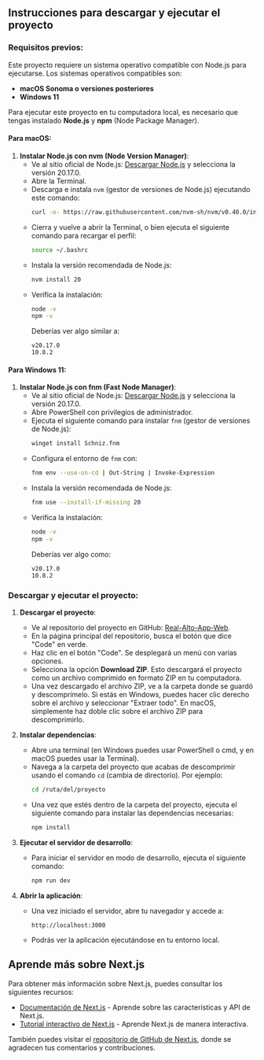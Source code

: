 ## Instrucciones para descargar y ejecutar el proyecto

### Requisitos previos:

Este proyecto requiere un sistema operativo compatible con Node.js para ejecutarse. Los sistemas operativos compatibles son:
- **macOS Sonoma o versiones posteriores**
- **Windows 11**

Para ejecutar este proyecto en tu computadora local, es necesario que tengas instalado **Node.js** y **npm** (Node Package Manager).

#### Para macOS:

1. **Instalar Node.js con nvm (Node Version Manager)**:
    - Ve al sitio oficial de Node.js: [Descargar Node.js](https://nodejs.org/en/download/package-manager) y selecciona la versión 20.17.0.
   - Abre la Terminal.
   - Descarga e instala `nvm` (gestor de versiones de Node.js) ejecutando este comando:
     ```bash
     curl -o- https://raw.githubusercontent.com/nvm-sh/nvm/v0.40.0/install.sh | bash
     ```
   - Cierra y vuelve a abrir la Terminal, o bien ejecuta el siguiente comando para recargar el perfil:
     ```bash
     source ~/.bashrc
     ```
   - Instala la versión recomendada de Node.js:
     ```bash
     nvm install 20
     ```
   - Verifica la instalación:
     ```bash
     node -v
     npm -v
     ```
     Deberías ver algo similar a:
     ```
     v20.17.0
     10.8.2
     ```

#### Para Windows 11:

1. **Instalar Node.js con fnm (Fast Node Manager)**:
    - Ve al sitio oficial de Node.js: [Descargar Node.js](https://nodejs.org/en/download/package-manager) y selecciona la versión 20.17.0.
   - Abre PowerShell con privilegios de administrador.
   - Ejecuta el siguiente comando para instalar `fnm` (gestor de versiones de Node.js):
     ```bash
     winget install Schniz.fnm
     ```
   - Configura el entorno de `fnm` con:
     ```bash
     fnm env --use-on-cd | Out-String | Invoke-Expression
     ```
   - Instala la versión recomendada de Node.js:
     ```bash
     fnm use --install-if-missing 20
     ```
   - Verifica la instalación:
     ```bash
     node -v
     npm -v
     ```
     Deberías ver algo como:
     ```
     v20.17.0
     10.8.2
     ```


### Descargar y ejecutar el proyecto:

1. **Descargar el proyecto**:
   - Ve al repositorio del proyecto en GitHub: [Real-Alto-App-Web](https://github.com/damm2001/Real-Alto-App-Web).
   - En la página principal del repositorio, busca el botón que dice "Code" en verde.
   - Haz clic en el botón "Code". Se desplegará un menú con varias opciones.
   - Selecciona la opción **Download ZIP**. Esto descargará el proyecto como un archivo comprimido en formato ZIP en tu computadora.
   - Una vez descargado el archivo ZIP, ve a la carpeta donde se guardó y descomprímelo. Si estás en Windows, puedes hacer clic derecho sobre el archivo y seleccionar "Extraer todo". En macOS, simplemente haz doble clic sobre el archivo ZIP para descomprimirlo.

2. **Instalar dependencias**:
   - Abre una terminal (en Windows puedes usar PowerShell o cmd, y en macOS puedes usar la Terminal).
   - Navega a la carpeta del proyecto que acabas de descomprimir usando el comando `cd` (cambia de directorio). Por ejemplo:
     ```bash
     cd /ruta/del/proyecto
     ```
   - Una vez que estés dentro de la carpeta del proyecto, ejecuta el siguiente comando para instalar las dependencias necesarias:
     ```bash
     npm install
     ```

3. **Ejecutar el servidor de desarrollo**:
   - Para iniciar el servidor en modo de desarrollo, ejecuta el siguiente comando:
     ```bash
     npm run dev
     ```

4. **Abrir la aplicación**:
   - Una vez iniciado el servidor, abre tu navegador y accede a:
     ```
     http://localhost:3000
     ```
   - Podrás ver la aplicación ejecutándose en tu entorno local.

## Aprende más sobre Next.js

Para obtener más información sobre Next.js, puedes consultar los siguientes recursos:

- [Documentación de Next.js](https://nextjs.org/docs) - Aprende sobre las características y API de Next.js.
- [Tutorial interactivo de Next.js](https://nextjs.org/learn) - Aprende Next.js de manera interactiva.

También puedes visitar el [repositorio de GitHub de Next.js](https://github.com/vercel/next.js/), donde se agradecen tus comentarios y contribuciones.

